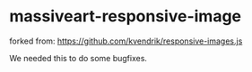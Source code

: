 # massiveart-responsive-image

forked from: https://github.com/kvendrik/responsive-images.js

We needed this to do some bugfixes.
